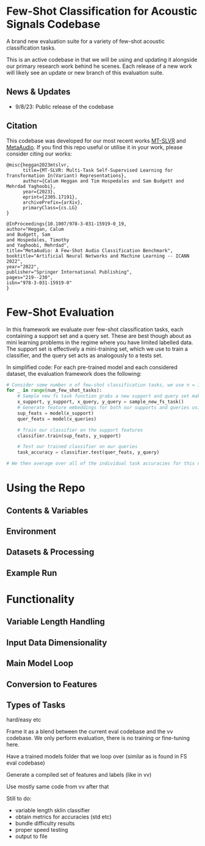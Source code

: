 # Few-Shot Classification for Acoustic Signals Codebase
A brand new evaluation suite for a variety of few-shot acoustic classification tasks. 

This is an active codebase in that we will be using and updating it alongside our primary research work behind he scenes. Each release of a new work will likely see an update or new branch of this evaluation suite. 



## News & Updates
 - 9/8/23: Public release of the codebase 


## Citation
This codebase was developed for our most recent works [MT-SLVR](https://github.com/CHeggan/MT-SLVR) and [MetaAudio](https://github.com/CHeggan/MetaAudio-A-Few-Shot-Audio-Classification-Benchmark). If you find this repo useful or utilise it in your work, please consider citing our works:

```
@misc{heggan2023mtslvr,
      title={MT-SLVR: Multi-Task Self-Supervised Learning for Transformation In(Variant) Representations}, 
      author={Calum Heggan and Tim Hospedales and Sam Budgett and Mehrdad Yaghoobi},
      year={2023},
      eprint={2305.17191},
      archivePrefix={arXiv},
      primaryClass={cs.LG}
}
```

```
@InProceedings{10.1007/978-3-031-15919-0_19,
author="Heggan, Calum
and Budgett, Sam
and Hospedales, Timothy
and Yaghoobi, Mehrdad",
title="MetaAudio: A Few-Shot Audio Classification Benchmark",
booktitle="Artificial Neural Networks and Machine Learning -- ICANN 2022",
year="2022",
publisher="Springer International Publishing",
pages="219--230",
isbn="978-3-031-15919-0"
}

```


# Few-Shot Evaluation
In this framework we evaluate over few-shot classification tasks, each containing a support set and a query set. These are best though about as mini learning problems in the regime where you have limited labelled data. The support set is effectively a mini-training set, which we use to train a classifier, and the query set acts as analogously to a tests set. 

In simplified code: For each pre-trained model and each considered dataset, the evaluation framework does the following:
```python 
# Consider some number n of few-shot classification tasks, we use n = 10,000
for _ in range(num_few_shot_tasks):
    # Sample new fs task function grabs a new support and query set making a new task
    x_support, y_support, x_query, y_query = sample_new_fs_task()
    # Generate feature embeddings for both our supports and queries using our frozen model
    sup_feats = model(x_support)
    quer_feats = model(x_queries)

    # Train our classifier on the support features
    classifier.train(sup_feats, y_support)

    # Test our trained classifier on our queries
    task_accuracy = classifier.test(quer_feats, y_query)

# We then average over all of the individual task accuracies for this dataset and model combination in order to obtain a mean and std/CI
```



# Using the Repo
## Contents & Variables


## Environment


## Datasets & Processing


## Example Run



# Functionality
## Variable Length Handling

## Input Data Dimensionality


## Main Model Loop


## Conversion to Features 


## Types of Tasks
hard/easy etc


Frame it as a blend between the current eval codebase and the vv codebase. We only perform evaluation, there is no training or fine-tuning here.

Have a trained models folder that we loop over (similar as is found in FS eval codebase)

Generate a compiled set of features and labels (like in vv)

Use mostly same code from vv after that


Still to do:
 - variable length sklin classifier
 - obtain metrics for accuracies (std etc)
 - bundle difficulty results
 - proper speed testing
 - output to file